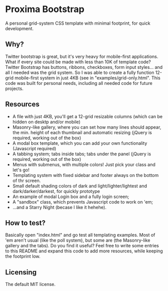 # Proxima Bootstrap
A personal grid-system CSS template with minimal footprint, for quick development.

## Why?
Twitter bootstrap is great, but it's very heavy for mobile-first applications. What if every site could be made with less than 10K of template code? Twitter Bootstrap has buttons, ribbons, checkboxes, form input styles... and all I needed was the grid system. So I was able to create a fully function 12-grid mobile-first system in just 4KB (see in "examples/grid-only.html". 
This code was built for personal needs, including all needed code for future projects.

## Resources
* A file with just 4KB, you'll get a 12-grid resizable columns (which can be hidden on desktp and/or mobile)
* Masonry-like gallery, where you can set how many lines should appear, the min. height of each thumbnail and automatic resizing (jQuery is required, working out of the box)
* A modal box template, which you can add your own functionality (Javascript required)
* A tabbing system; tabs inside tabs; tabs under the panel (jQuery is required, working out of the box)
* Menus with submenus, with multiple colors! Just pick your class and let's go!
* Templating system with fixed sidebar and footer always on the bottom of thr screen.
* Small default shading colors of dark and light/lighter/lightest and dark/darker/darkest, for quickly prototype
* An example of modal Login box and a fully login screen;
* A "sandbox" class, which prevents Javascript code to work on 'em;
* ...and a Starry Night (becase I like it hehehe).

## How to test?
Basically open "index.html" and go test all templating examples. Most of 'em aren't usual (like the poll system), but some are (the Masonry-like gallery and the tabs).
Do you find it useful? Feel free to write some entries to this README and expand this code to add more resources, while keeping the footprint low.

## Licensing
The default MIT license.
